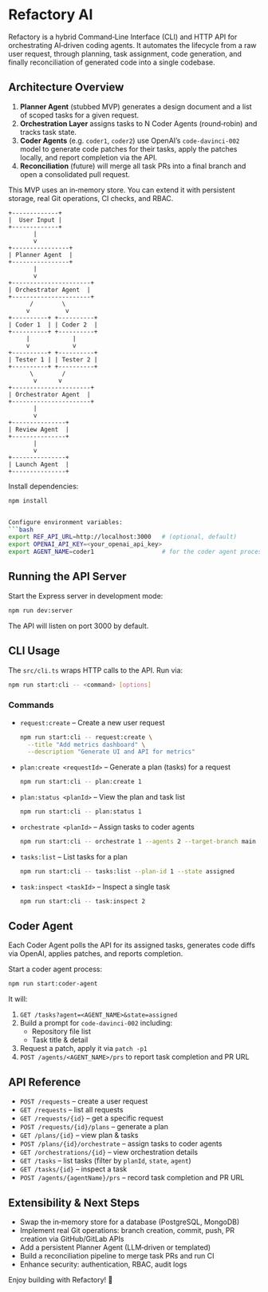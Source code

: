 # Refactory AI
Refactory is a hybrid Command‑Line Interface (CLI) and HTTP API for orchestrating AI‑driven coding agents. It automates the lifecycle from a raw user request, through planning, task assignment, code generation, and finally reconciliation of generated code into a single codebase.

## Architecture Overview
1. **Planner Agent** (stubbed MVP) generates a design document and a list of scoped tasks for a given request.
2. **Orchestration Layer** assigns tasks to N Coder Agents (round‑robin) and tracks task state.
3. **Coder Agents** (e.g. `coder1`, `coder2`) use OpenAI’s `code‑davinci‑002` model to generate code patches for their tasks, apply the patches locally, and report completion via the API.
4. **Reconciliation** (future) will merge all task PRs into a final branch and open a consolidated pull request.

This MVP uses an in‑memory store. You can extend it with persistent storage, real Git operations, CI checks, and RBAC.

```text
+-------------+
|  User Input |
+-------------+
       |
       v
+----------------+
| Planner Agent  |
+----------------+
       |
       v
+----------------------+
| Orchestrator Agent  |
+----------------------+
      /        \
     v          v
+----------+ +----------+
| Coder 1  | | Coder 2  |
+----------+ +----------+
     |            |
     v            v
+----------+ +----------+
| Tester 1 | | Tester 2 |
+----------+ +----------+
      \        /
       v      v
+----------------------+
| Orchestrator Agent  |
+----------------------+
       |
       v
+---------------+
| Review Agent  |
+---------------+
       |
       v
+---------------+
| Launch Agent  |
+---------------+

```


Install dependencies:
   ```bash
   npm install


Configure environment variables:
   ```bash
   export REF_API_URL=http://localhost:3000   # (optional, default)
   export OPENAI_API_KEY=<your_openai_api_key>
   export AGENT_NAME=coder1                   # for the coder agent process
   ```

## Running the API Server

Start the Express server in development mode:
```bash
npm run dev:server
```
The API will listen on port 3000 by default.

## CLI Usage

The `src/cli.ts` wraps HTTP calls to the API. Run via:
```bash
npm run start:cli -- <command> [options]
```

### Commands
- `request:create` – Create a new user request
  ```bash
  npm run start:cli -- request:create \
    --title "Add metrics dashboard" \
    --description "Generate UI and API for metrics"
  ```
- `plan:create <requestId>` – Generate a plan (tasks) for a request
  ```bash
  npm run start:cli -- plan:create 1
  ```
- `plan:status <planId>` – View the plan and task list
  ```bash
  npm run start:cli -- plan:status 1
  ```
- `orchestrate <planId>` – Assign tasks to coder agents
  ```bash
  npm run start:cli -- orchestrate 1 --agents 2 --target-branch main
  ```
- `tasks:list` – List tasks for a plan
  ```bash
  npm run start:cli -- tasks:list --plan-id 1 --state assigned
  ```
- `task:inspect <taskId>` – Inspect a single task
  ```bash
  npm run start:cli -- task:inspect 2
  ```

## Coder Agent

Each Coder Agent polls the API for its assigned tasks, generates code diffs via OpenAI, applies patches, and reports completion.

Start a coder agent process:
```bash
npm run start:coder-agent
```

It will:
1. `GET /tasks?agent=<AGENT_NAME>&state=assigned`
2. Build a prompt for `code‑davinci‑002` including:
   - Repository file list
   - Task title & detail
3. Request a patch, apply it via `patch -p1`
4. `POST /agents/<AGENT_NAME>/prs` to report task completion and PR URL

## API Reference

- `POST /requests` – create a user request
- `GET /requests` – list all requests
- `GET /requests/{id}` – get a specific request
- `POST /requests/{id}/plans` – generate a plan
- `GET /plans/{id}` – view plan & tasks
- `POST /plans/{id}/orchestrate` – assign tasks to coder agents
- `GET /orchestrations/{id}` – view orchestration details
- `GET /tasks` – list tasks (filter by `planId`, `state`, `agent`)
- `GET /tasks/{id}` – inspect a task
- `POST /agents/{agentName}/prs` – record task completion and PR URL

## Extensibility & Next Steps

- Swap the in‑memory store for a database (PostgreSQL, MongoDB)
- Implement real Git operations: branch creation, commit, push, PR creation via GitHub/GitLab APIs
- Add a persistent Planner Agent (LLM‑driven or templated)
- Build a reconciliation pipeline to merge task PRs and run CI
- Enhance security: authentication, RBAC, audit logs
  
Enjoy building with Refactory! 🚀
